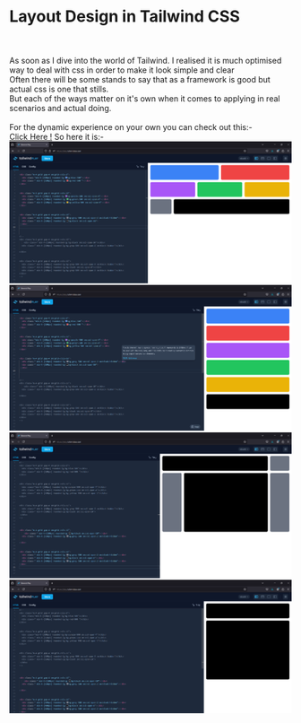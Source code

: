 <h1>Layout Design in Tailwind CSS</h1>
</br>
</br>
As soon as I dive into the world of Tailwind. I realised it is much optimised way to deal with css in order to make it look simple and clear
<br>
Often there will be some stands to say that as a framework is good but actual css is one that stills.
</br>
But each of the ways matter on it's own when it comes to applying in real scenarios and actual doing.
</br>
</br>
For the dynamic experience on your own you can check out this:- 
</br> <a href='https://play.tailwindcss.com/7laOXLkE1A' >Click Here !</a>
So here it is:-
<img src='1.png'>
<img src='2.png'>
<img src='3.png'>
<img src='4.png'>
